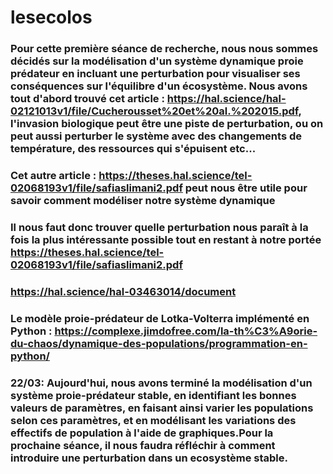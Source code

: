 # lesecolos
### Pour cette première séance de recherche, nous nous sommes décidés sur la modélisation d'un système dynamique proie prédateur en incluant une perturbation pour visualiser ses conséquences sur l'équilibre d'un écosystème. Nous avons tout d'abord trouvé cet article : https://hal.science/hal-02121013v1/file/Cucherousset%20et%20al.%202015.pdf, l'invasion biologique peut être une piste de perturbation, ou on peut aussi perturber le système avec des changements de température, des ressources qui s'épuisent etc...
### Cet autre  article : https://theses.hal.science/tel-02068193v1/file/safiaslimani2.pdf peut nous être utile pour savoir comment modéliser notre système dynamique
### Il nous faut donc trouver quelle perturbation nous paraît à la fois la plus intéressante possible tout en restant à notre portée https://theses.hal.science/tel-02068193v1/file/safiaslimani2.pdf
###  https://hal.science/hal-03463014/document

###  Le modèle proie-prédateur de Lotka-Volterra implémenté en Python  : https://complexe.jimdofree.com/la-th%C3%A9orie-du-chaos/dynamique-des-populations/programmation-en-python/

### 22/03: Aujourd'hui, nous avons terminé la modélisation d'un système proie-prédateur stable, en identifiant les bonnes valeurs de paramètres, en faisant ainsi varier les populations selon ces paramètres, et en modélisant les variations des effectifs de population à l'aide de graphiques.Pour la prochaine séance, il nous faudra réfléchir à comment introduire une perturbation dans un ecosystème stable.
